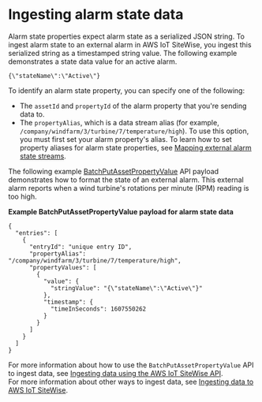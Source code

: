 # Ingesting alarm state data<a name="ingest-alarm-state-data"></a>

Alarm state properties expect alarm state as a serialized JSON string\. To ingest alarm state to an external alarm in AWS IoT SiteWise, you ingest this serialized string as a timestamped string value\. The following example demonstrates a state data value for an active alarm\.

```
{\"stateName\":\"Active\"}
```

To identify an alarm state property, you can specify one of the following:
+ The `assetId` and `propertyId` of the alarm property that you're sending data to\.
+ The `propertyAlias`, which is a data stream alias \(for example, `/company/windfarm/3/turbine/7/temperature/high`\)\. To use this option, you must first set your alarm property's alias\. To learn how to set property aliases for alarm state properties, see [Mapping external alarm state streams](connect-alarm-data-streams.md)\.

The following example [BatchPutAssetPropertyValue](https://docs.aws.amazon.com/iot-sitewise/latest/APIReference/API_BatchPutAssetPropertyValue.html) API payload demonstrates how to format the state of an external alarm\. This external alarm reports when a wind turbine's rotations per minute \(RPM\) reading is too high\.

**Example BatchPutAssetPropertyValue payload for alarm state data**  

```
{
  "entries": [
    {
      "entryId": "unique entry ID",
      "propertyAlias": "/company/windfarm/3/turbine/7/temperature/high",
      "propertyValues": [
        {
          "value": {
            "stringValue": "{\"stateName\":\"Active\"}"
          },
          "timestamp": {
            "timeInSeconds": 1607550262
          }
        }
      ]
    }
  ]
}
```
For more information about how to use the `BatchPutAssetPropertyValue` API to ingest data, see [Ingesting data using the AWS IoT SiteWise API](ingest-api.md)\.  
For more information about other ways to ingest data, see [Ingesting data to AWS IoT SiteWise](industrial-data-ingestion.md)\.